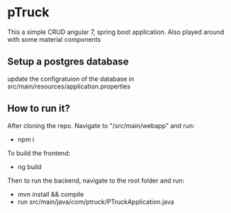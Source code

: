 # pTruck
This a simple CRUD angular 7, spring boot application. Also played around with some material components
## Setup a postgres database
update the configratuion of the database in src/main/resources/application.properties

## How to run it?
After cloning the repo. 
Navigate to "/src/main/webapp" and run:
* npm i

To build the frontend:
* ng build

Then to run the backend, navigate to the root folder and run:
* mvn install && compile
* run src/main/java/com/ptruck/PTruckApplication.java 
